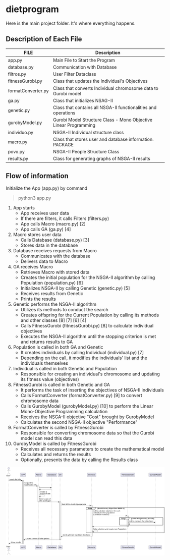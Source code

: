 # dietprogram

Here is the main project folder. It's where everything happens.

## Description of Each File

| FILE | Description |
| --- | --- |
| app.py | Main File to Start the Program |
| database.py | Communication with Database |
| filtros.py |  User Filter Dataclass |
| fitnessGurobi.py | Class that updates the Individual's Objectives |
| formatConverter.py | Class that converts Individual chromosome data to Gurobi model |
| ga.py | Class that initializes NSAG-II |
| genetic.py | Class that contains all NSGA-II functionalities and operations |
| gurobyModel.py | Gurobi Model Structure Class - Mono Objective Linear Programming |
| individuo.py | NSGA-II Individual structure class |
| macro.py | Class that stores user and database information. PACKAGE |
| povo.py | NSGA-II People Structure Class |
| results.py | Class for generating graphs of NSGA-II results |

## Flow of information

Initialize the App (app.py) by command

> python3 app.py

1. App starts
   - App receives user data
   - If there are filters, it calls Filters (filters.py)
   - App calls Macro (macro.py) [2]
   - App calls GA (ga.py) [4]
2. Macro stores user data
   - Calls Database (database.py) [3]
   - Stores data in the database
3. Database receives requests from Macro
   - Communicates with the database
   - Delivers data to Macro
4. GA receives Macro
   - Retrieves Macro with stored data
   - Creates the initial population for the NSGA-II algorithm by calling Population (population.py) [6]
   - Initializes NSGA-II by calling Genetic (genetic.py) [5]
   - Receives results from Genetic
   - Prints the results
5. Genetic performs the NSGA-II algorithm
   - Utilizes its methods to conduct the search
   - Creates offspring for the Current Population by calling its methods and other classes [8] [7] [6] [4]
   - Calls FitnessGurobi (fitnessGurobi.py) [8] to calculate individual objectives
   - Executes the NSGA-II algorithm until the stopping criterion is met and returns results to GA
6. Population is called in both GA and Genetic
   - It creates individuals by calling Individual (individual.py) [7]
   - Depending on the call, it modifies the individuals' list and the individuals themselves
7. Individual is called in both Genetic and Population
   - Responsible for creating an individual's chromosome and updating its fitness value (objectives)
8. FitnessGurobi is called in both Genetic and GA
   - It performs the task of inserting the objectives of NSGA-II individuals
   - Calls FormatConverter (formatConverter.py) [9] to convert chromosome data
   - Calls GurobyModel (gurobyModel.py) [10] to perform the Linear Mono-Objective Programming calculation
   - Receives the NSGA-II objective "Cost" brought by GurobyModel
   - Calculates the second NSGA-II objective "Performance"
9. FormatConverter is called by FitnessGurobi
   - Responsible for converting chromosome data so that the Gurobi model can read this data
10. GurobyModel is called by FitnessGurobi
    - Receives all necessary parameters to create the mathematical model
    - Calculates and returns the results
    - Optionally, presents the data by calling the Results class

![Flow](../sample/process.png)